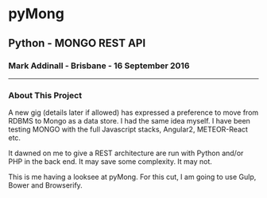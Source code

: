 # pyMong
## Python - MONGO REST API 
### Mark Addinall - Brisbane - 16 September 2016
---- 
### About This Project

A new gig (details later if allowed) has expressed a preference to move from
RDBMS to Mongo as a data store.  I had the same idea myself.  I have been
testing MONGO with the full Javascript stacks, Angular2, METEOR-React etc.

It dawned on me to give a REST architecture are run with Python and/or PHP
in the back end.  It may save some complexity.  It may not.

This is me having a looksee at pyMong.
For this cut, I am going to use Gulp, Bower and Browserify.






